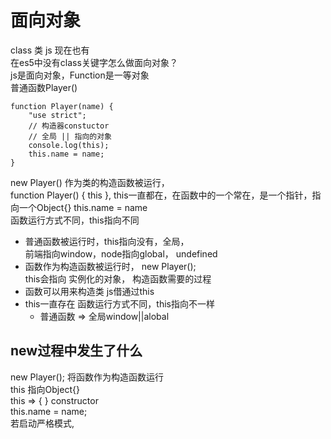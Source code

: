 # 面向对象
class 类 js 现在也有    
在es5中没有class关键字怎么做面向对象？  
js是面向对象，Function是一等对象    
普通函数Player() 
```
function Player(name) {
    "use strict";
    // 构造器constuctor
    // 全局 || 指向的对象
    console.log(this);
    this.name = name;
}
```
new Player() 作为类的构造函数被运行，   
function Player() { this }, this一直都在，在函数中的一个常在，是一个指针，指向一个Object{}  this.name = name    
函数运行方式不同，this指向不同  
- 普通函数被运行时，this指向没有，全局，    
前端指向window，node指向global， undefined
- 函数作为构造函数被运行时，  new Player();     
this会指向 实例化的对象， 构造函数需要的过程    
- 函数可以用来构造类 js借通过this
- this一直存在
函数运行方式不同，this指向不一样
    - 普通函数 => 全局window||alobal
## new过程中发生了什么  
new Player(); 将函数作为构造函数运行   
this 指向Object{}   
this => { } constructor     
this.name = name;   
    若启动严格模式,